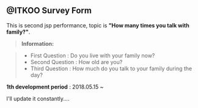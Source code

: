 @ITKOO
Survey Form
-------------

This is second jsp performance, topic is **"How many times you talk with family?"**.
> **Information:**

> - First Question : Do you live with your family now?
> - Second Question : How old are you?
> - Third Question : How much do you talk to your family during the day?

**1th development period** : 2018.05.15 ~ 

I'll update it constantly....